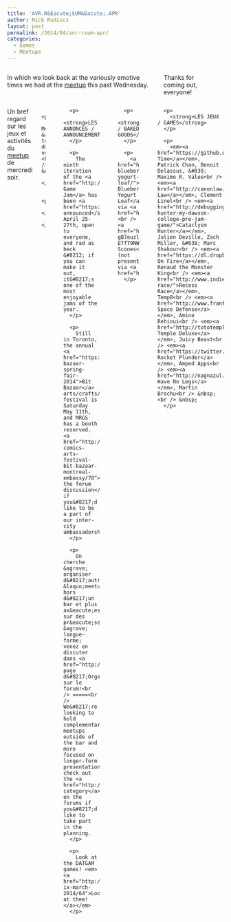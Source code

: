 ```yaml
---
title: 'AVR.R&Eacute;SUM&Eacute;.APR'
author: Nick Rudzicz
layout: post
permalink: /2014/04/avr-rsum-apr/
categories:
  - Games
  - Meetups
---
```

<div class="large-6 columns ">
  <p>
    In which we look back at the variously emotive times we had at the <a href="{{ site.baseurl }}/2014/03/meetup-apr-2-avr/">meetup</a> this past Wednesday.
  </p>
  
  <p>
    Thanks for coming out, everyone!
  </p>
  
  <p>
    </div><div class="large-6 columns ">
      <p>
        Un bref regard sur les jeux et activit&eacute;s du <a href="{{ site.baseurl }}/2014/03/meetup-apr-2-avr/">meetup</a> de mercredi soir.
      </p>
      
      <p>
        Merci &agrave; tous d&#8217;&ecirc;tre venus!<br /> &nbsp;
      </p>
      
      <p>
        </div>
      </p>
---
      
      <p>
        <strong>LES ANNONCES / ANNOUNCEMENTS</strong>
      </p>
      
      <p>
        The ninth iteration of the <a href="http://www.tojam.ca/home/default.asp">Toronto Game Jam</a> has been <a href="https://twitter.com/torontogamejam/status/452107460879216640">officially announced</a>! April 25-27th, open to everyone, and rad as heck &#8212; if you can make it out, it&#8217;s one of the most enjoyable jams of the year.
      </p>
      
      <p>
        Still in Toronto, the annual <a href="https://bentomiso.com/bit-bazaar-spring-fair-2014">Bit Bazaar</a> arts/crafts/games festival is Saturday May 11th, and MRGS has a booth reserved. <a href="http://forum.mrgs.ca/t/toronto-comics-arts-festival-bit-bazaar-montreal-embassy/78">Join the forum discussion</a> if you&#8217;d like to be a part of our inter-city ambassadorship!
      </p>
      
      <p>
        On cherche &agrave; organiser d&#8217;autres &laquo;meetups&raquo; hors d&#8217;un bar et plus ax&eacute;es sur des pr&eacute;sentations &agrave; longue-forme; venez en discuter dans <a href="http://forum.mrgs.ca/category/organization">la page d&#8217;Organisation</a> sur le forum!<br /> =====<br /> We&#8217;re looking to hold complementary meetups outside of the bar and more focused on longer-form presentations; check out the <a href="http://forum.mrgs.ca/category/organization">Organisation category</a> on the forums if you&#8217;d like to take part in the planning.
      </p>
      
      <p>
        Look at the DATGAM games! <em><a href="http://forum.mrgs.ca/t/datgam-ix-march-2014/64">Look at them!</a></em>
      </p>
---
      
      <p>
        <strong>P&Acirc;TISSERIES / BAKED GOODS</strong>
      </p>
      
      <p>
        <a href="http://sweetpeaskitchen.com/2011/05/lemon-blueberry-yogurt-loaf/">Lemon-Blueberry Yogurt Loaf</a>, via <a href="http://loudcat.net/">Rebecca</a><br /> <a href="https://docs.google.com/document/d/1JQplk_UlM_djfex6-gB7euzld1TJlO7UW8-ETfT9NWE/edit">Cranberry Scones</a> (not present), via <a href="http://twitter.com/newton64">Nick</a>
      </p>
---
      
      <p>
        <strong>LES JEUX / GAMES</strong>
      </p>
      
      <p>
        <em><a href="https://github.com/Benbow/BreakTimeGame">Break Time</a></em>, Patrick Chan, Benoit Delassus, &#038; Maxime R. Valee<br /> <em><a href="http://canonlaw.wecomefrommars.net/">Canon Law</a></em>, Clement Linel<br /> <em><a href="http://debuggingworld.wordpress.com/2014/04/05/cataclysm-hunter-my-dawson-college-pre-jam-game/">Cataclysm Hunter</a></em>, Julien Deville, Zach Miller, &#038; Marc Shakour<br /> <em><a href="https://dl.dropboxusercontent.com/u/26941419/Rainbow%20on%20Fire.zip">Rainbow On Fire</a></em>, Renaud the Monster King<br /> <em><a href="http://www.indiedb.com/games/recess-race/">Recess Race</a></em>, Temp8<br /> <em><a href="http://www.franticsoftware.com/spacedefense/">Starports: Space Defense</a></em>, Amine Rehioui<br /> <em><a href="http://tototemple.com/">Toto Temple Deluxe</a></em>, Juicy Beast<br /> <em><a href="https://twitter.com/ArukariArcade">Super Rocket Plunder</a></em>, Amped Apps<br /> <em><a href="http://nagnazul.com/yhnl.html">You Have No Legs</a></em>, Martin Brochu<br /> &nbsp;<br /> &nbsp;
      </p>